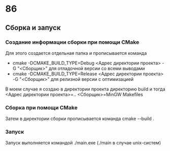 # 86
## Сборка и запуск
### Создание информации сборки при помощи CMake

Для этого создается отдельная папка и прописывается команда
* cmake -DCMAKE_BUILD_TYPE=Debug <Адрес директории проекта> -G "<Сборщик>" для отладочной версии со всеми выводами
* cmake -DCMAKE_BUILD_TYPE=Release <Адрес директории проекта> -G "<Сборщик>" для релизной версии с оптимизацией

В моем случае я создаю в директории проекта директорию build и тогда <Адрес директории проекта>=.. <Сборщик>=MinGW Makefiles

### Сборка при помощи CMake
Затем в директории сборки прописывается команда cmake --build .
### Запуск
Запуск выполняется командой ./main.exe (./main в случае unix-систем)